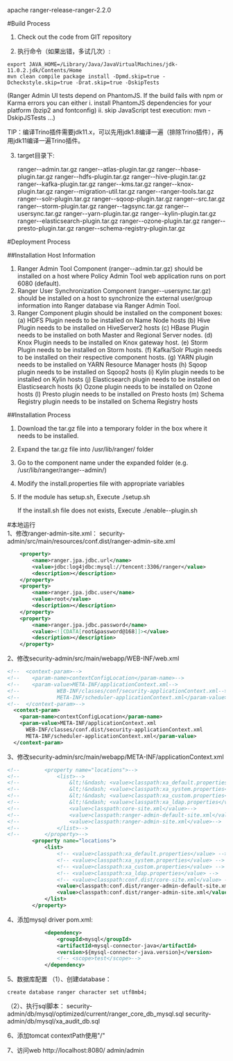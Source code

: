
apache ranger-release-ranger-2.2.0


#Build Process  


1. Check out the code from GIT repository

2. 执行命令（如果出错，多试几次）:
```shell
export JAVA_HOME=/Library/Java/JavaVirtualMachines/jdk-11.0.2.jdk/Contents/Home
mvn clean compile package install -Dpmd.skip=true -Dcheckstyle.skip=true -Drat.skip=true -DskipTests
```
   (Ranger Admin UI tests depend on PhantomJS. If the build fails with npm or Karma errors you can either
      i. install PhantomJS dependencies for your platform (bzip2 and fontconfig)
     ii. skip JavaScript test execution: mvn -DskipJSTests ...)

TIP：编译Trino插件需要jdk11.x，可以先用jdk1.8编译一遍（排除Trino插件），再用jdk11编译一遍Trino插件。


3. target目录下:

   ranger-<version>-admin.tar.gz
   ranger-<version>-atlas-plugin.tar.gz
   ranger-<version>-hbase-plugin.tar.gz
   ranger-<version>-hdfs-plugin.tar.gz
   ranger-<version>-hive-plugin.tar.gz
   ranger-<version>-kafka-plugin.tar.gz
   ranger-<version>-kms.tar.gz
   ranger-<version>-knox-plugin.tar.gz
   ranger-<version>-migration-util.tar.gz
   ranger-<version>-ranger-tools.tar.gz
   ranger-<version>-solr-plugin.tar.gz
   ranger-<version>-sqoop-plugin.tar.gz
   ranger-<version>-src.tar.gz
   ranger-<version>-storm-plugin.tar.gz
   ranger-<version>-tagsync.tar.gz
   ranger-<version>-usersync.tar.gz
   ranger-<version>-yarn-plugin.tar.gz
   ranger-<version>-kylin-plugin.tar.gz
   ranger-<version>-elasticsearch-plugin.tar.gz
   ranger-<version>-ozone-plugin.tar.gz
   ranger-<version>-presto-plugin.tar.gz
   ranger-<version>-schema-registry-plugin.tar.gz



#Deployment Process  

##Installation Host Information
1.  Ranger Admin Tool Component  (ranger-<version-number>-admin.tar.gz) should be installed on a host where Policy Admin Tool web application runs on port 6080 (default).
2.  Ranger User Synchronization Component (ranger-<version-number>-usersync.tar.gz) should be installed on a host to synchronize the external user/group information into Ranger database via Ranger Admin Tool.
3.  Ranger Component plugin should be installed on the component boxes:
    (a)  HDFS Plugin needs to be installed on Name Node hosts
    (b)  Hive Plugin needs to be installed on HiveServer2 hosts
    (c)  HBase Plugin needs to be installed on both Master and Regional Server nodes.
    (d)  Knox Plugin needs to be installed on Knox gateway host.
    (e)  Storm Plugin needs to be installed on Storm hosts.
    (f)  Kafka/Solr Plugin needs to be installed on their respective component hosts.
    (g)  YARN plugin needs to be installed on YARN Resource Manager hosts
    (h)  Sqoop plugin needs to be installed on Sqoop2 hosts
    (i)  Kylin plugin needs to be installed on Kylin hosts
    (j)  Elasticsearch plugin needs to be installed on Elasticsearch hosts
    (k)  Ozone plugin needs to be installed on Ozone hosts
    (l)  Presto plugin needs to be installed on Presto hosts
    (m)  Schema Registry plugin needs to be installed on Schema Registry hosts

##Installation Process  

1. Download the tar.gz file into a temporary folder in the box where it needs to be installed.
2. Expand the tar.gz file into /usr/lib/ranger/ folder
3. Go to the component name under the expanded folder (e.g. /usr/lib/ranger/ranger-<version-number>-admin/)
4. Modify the install.properties file with appropriate variables
5. If the module has setup.sh, 
       Execute ./setup.sh

   If the install.sh file does not exists, 
       Execute ./enable-<component>-plugin.sh


#本地运行    
1、修改ranger-admin-site.xml：
security-admin/src/main/resources/conf.dist/ranger-admin-site.xml
```xml
	<property>
		<name>ranger.jpa.jdbc.url</name>
		<value>jdbc:log4jdbc:mysql://tencent:3306/ranger</value>
		<description></description>
	</property>
	<property>
		<name>ranger.jpa.jdbc.user</name>
		<value>root</value>
		<description></description>
	</property>
	<property>
		<name>ranger.jpa.jdbc.password</name>
		<value><![CDATA[root&password@168]]></value>
		<description></description>
	</property>
```

2、修改security-admin/src/main/webapp/WEB-INF/web.xml
```xml
<!--  <context-param>-->
<!--    <param-name>contextConfigLocation</param-name>-->
<!--    <param-value>META-INF/applicationContext.xml-->
<!--			WEB-INF/classes/conf/security-applicationContext.xml-->
<!--			META-INF/scheduler-applicationContext.xml</param-value>-->
<!--  </context-param>-->
  <context-param>
    <param-name>contextConfigLocation</param-name>
    <param-value>META-INF/applicationContext.xml
      WEB-INF/classes/conf.dist/security-applicationContext.xml
      META-INF/scheduler-applicationContext.xml</param-value>
  </context-param>
```

3、修改security-admin/src/main/webapp/META-INF/applicationContext.xml
```xml
<!--		<property name="locations">-->
<!--			<list>-->
<!--				&lt;!&ndash; <value>classpath:xa_default.properties</value> &ndash;&gt;-->
<!--				&lt;!&ndash; <value>classpath:xa_system.properties</value> &ndash;&gt;-->
<!--				&lt;!&ndash; <value>classpath:xa_custom.properties</value> &ndash;&gt;-->
<!--				&lt;!&ndash; <value>classpath:xa_ldap.properties</value> &ndash;&gt;-->
<!--				<value>classpath:core-site.xml</value>-->
<!--				<value>classpath:ranger-admin-default-site.xml</value>-->
<!--				<value>classpath:ranger-admin-site.xml</value>-->
<!--			</list>-->
<!--		</property>-->
		<property name="locations">
			<list>
				<!-- <value>classpath:xa_default.properties</value> -->
				<!-- <value>classpath:xa_system.properties</value> -->
				<!-- <value>classpath:xa_custom.properties</value> -->
				<!-- <value>classpath:xa_ldap.properties</value> -->
				<!-- <value>classpath:conf.dist/core-site.xml</value> -->
				<value>classpath:conf.dist/ranger-admin-default-site.xml</value>
				<value>classpath:conf.dist/ranger-admin-site.xml</value>
			</list>
		</property>
```

4、添加mysql driver
pom.xml:
```xml
            <dependency>
                <groupId>mysql</groupId>
                <artifactId>mysql-connector-java</artifactId>
                <version>${mysql-connector-java.version}</version>
                <!-- <scope>test</scope>-->
            </dependency>
```


5、数据库配置
（1）、创建database：
```mysql
create database ranger character set utf8mb4;
```

（2）、执行sql脚本：
security-admin/db/mysql/optimized/current/ranger_core_db_mysql.sql
security-admin/db/mysql/xa_audit_db.sql


6、添加tomcat
contextPath使用"/"


7、访问web
http://localhost:8080/
admin/admin
